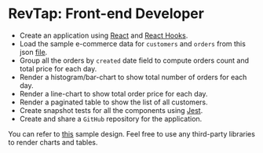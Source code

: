 # RevTap: Front-end Developer

* Create an application using [React](https://reactjs.org/) and [React Hooks](https://reactjs.org/docs/hooks-reference.html).
* Load the sample e-commerce data for `customers` and `orders` from this json [file](db.json).
* Group all the orders by `created` date field to compute orders count and total price for each day.
* Render a histogram/bar-chart to show total number of orders for each day.
* Render a line-chart to show total order price for each day.
* Render a paginated table to show the list of all customers.
* Create snapshot tests for all the components using [Jest](https://jestjs.io/).
* Create and share a `GitHub` repository for the application.

You can refer to [this](design.png) sample design. Feel free to use any third-party libraries to render charts and tables.
